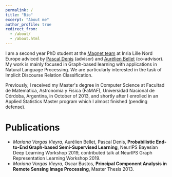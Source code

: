 ```yaml
---
permalink: /
title: "Bio"
excerpt: "About me"
author_profile: true
redirect_from: 
  - /about/
  - /about.html
---
```


I am a second year PhD student at the [Magnet team](https://www.inria.fr/equipes/magnet) at Inria Lille Nord Europe adviced by [Pascal Denis](http://researchers.lille.inria.fr/~pdenis/about_me.html) (advisor)
and [Aurélien Bellet](http://researchers.lille.inria.fr/abellet/) (co-advisor). My work is mainly focused in Graph-based learning with applications in 
Natural Language Processing. We are particularly interested in the task of Implicit Discourse Relation 
Classification.

Previously, I received my Master's degree in Computer Science at 
Facultad de Matemática, Astronomía y Física (FaMAF), 
Universidad Nacional de Córdoba, Argentina, in October of 2013, and shortly after I enrolled in an 
Applied Statistics Master program which I almost finished (pending defense).


# Publications

- _Mariana Vargas Vieyra_, Aurélien Bellet, Pascal Denis, **Probabilistic End-to-End Graph-based Semi-Supervised Learning**, NeurIPS Bayesian Deep Learning Workshop 2019, contributed talk at NeurIPS Graph Representation Learning Workshop 2019.
- _Mariana Vargas Vieyra_, Oscar Bustos, **Principal Component Analysis in Remote Sensing Image Processing**, Master Thesis 2013.

